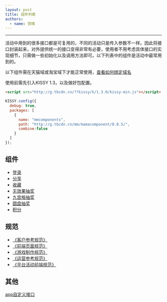 ```yaml
---
layout: post
title: 组件列表
authors:
  - name: 宫晴
---
```


---

活动中用到的很多接口都是可复用的，不同的活动只是传入参数不一样。因此将接口封装起来，对外提供统一的接口变得非常有必要，使用者不用考虑具体接口的实现细节，只需做一些初始化以及调用方法即可。以下列表中的组件是活动中最常用到的。

以下组件需在天猫域或淘宝域下才能正常使用，[查看如何绑定域名](http://thx.alibaba-inc.com/activity/standard-flash/#toc_1)

使用前需先引入KISSY 1.3，以及做好包配置。

```html
<script src="http://g.tbcdn.cn/??kissy/k/1.3.0/kissy-min.js"></script>
```

```javascript
KISSY.config({
  debug: true,
  packages: [
    {
      name: "mmcomponents",
      path: "http://g.tbcdn.cn/mm/mamacomponent/0.0.5/",
      combine:false
    }
  ]
});
```

## 组件

+ [登录](http://thx.alibaba-inc.com/activity/component-login/)
+ [分享](http://thx.alibaba-inc.com/activity/component-share/)
+ [收藏](http://thx.alibaba-inc.com/activity/component-store/)
+ [无效果抽奖](http://thx.alibaba-inc.com/activity/component-lottery/)
+ [九宫格抽奖](http://thx.alibaba-inc.com/activity/component-lotterynine/)
+ [圆盘抽奖](http://thx.alibaba-inc.com/activity/component-lotterycircle/)
+ [积分](http://thx.alibaba-inc.com/activity/component-score/)

## 规范
+ [《客户参考规范》](http://thx.alibaba-inc.com/activity/standard-client/)
+ [《前端页面规范》](http://thx.alibaba-inc.com/activity/standard-fed/)
+ [《游戏制作规范》](http://thx.alibaba-inc.com/activity/standard-flash/)
+ [《运营参考规范》](http://thx.alibaba-inc.com/activity/standard-operate/)
+ [《平台活动前端规范》](http://thx.alibaba-inc.com/activity/standard-platform-fed/)

## 其他
[app自定义接口](http://thx.alibaba-inc.com/activity/)